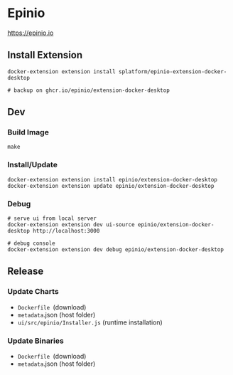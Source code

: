 # Epinio

https://epinio.io

## Install Extension

    docker-extension extension install splatform/epinio-extension-docker-desktop

    # backup on ghcr.io/epinio/extension-docker-desktop

## Dev

### Build Image

    make

### Install/Update

    docker-extension extension install epinio/extension-docker-desktop
    docker-extension extension update epinio/extension-docker-desktop

### Debug

    # serve ui from local server
    docker-extension extension dev ui-source epinio/extension-docker-desktop http://localhost:3000

    # debug console
    docker-extension extension dev debug epinio/extension-docker-desktop

## Release

### Update Charts

* `Dockerfile `(download)
* `metadata`.json (host folder)
* `ui/src/epinio/Installer.js` (runtime installation)

### Update Binaries

* `Dockerfile `(download)
* `metadata`.json (host folder)
